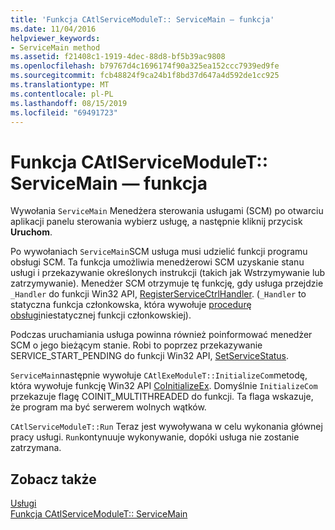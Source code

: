 ```yaml
---
title: 'Funkcja CAtlServiceModuleT:: ServiceMain — funkcja'
ms.date: 11/04/2016
helpviewer_keywords:
- ServiceMain method
ms.assetid: f21408c1-1919-4dec-88d8-bf5b39ac9808
ms.openlocfilehash: b79767d4c1696174f90a325ea152ccc7939ed9fe
ms.sourcegitcommit: fcb48824f9ca24b1f8bd37d647a4d592de1cc925
ms.translationtype: MT
ms.contentlocale: pl-PL
ms.lasthandoff: 08/15/2019
ms.locfileid: "69491723"
---
```

# <a name="catlservicemoduletservicemain-function"></a>Funkcja CAtlServiceModuleT:: ServiceMain — funkcja

Wywołania `ServiceMain` Menedżera sterowania usługami (SCM) po otwarciu aplikacji panelu sterowania wybierz usługę, a następnie kliknij przycisk **Uruchom**.

Po wywołaniach `ServiceMain`SCM usługa musi udzielić funkcji programu obsługi SCM. Ta funkcja umożliwia menedżerowi SCM uzyskanie stanu usługi i przekazywanie określonych instrukcji (takich jak Wstrzymywanie lub zatrzymywanie). Menedżer SCM otrzymuje tę funkcję, gdy usługa przejdzie `_Handler` do funkcji Win32 API, [RegisterServiceCtrlHandler](/windows/win32/api/winsvc/nf-winsvc-registerservicectrlhandlerw). (`_Handler` to statyczna funkcja członkowska, która wywołuje [procedurę obsługi](../atl/reference/catlservicemodulet-class.md#handler)niestatycznej funkcji członkowskiej).

Podczas uruchamiania usługa powinna również poinformować menedżer SCM o jego bieżącym stanie. Robi to poprzez przekazywanie SERVICE_START_PENDING do funkcji Win32 API, [SetServiceStatus](/windows/win32/api/winsvc/nf-winsvc-setservicestatus).

`ServiceMain`następnie wywołuje `CAtlExeModuleT::InitializeCom`metodę, która wywołuje funkcję Win32 API [CoInitializeEx](/windows/win32/api/combaseapi/nf-combaseapi-coinitializeex). Domyślnie `InitializeCom` przekazuje flagę COINIT_MULTITHREADED do funkcji. Ta flaga wskazuje, że program ma być serwerem wolnych wątków.

`CAtlServiceModuleT::Run` Teraz jest wywoływana w celu wykonania głównej pracy usługi. `Run`kontynuuje wykonywanie, dopóki usługa nie zostanie zatrzymana.

## <a name="see-also"></a>Zobacz także

[Usługi](../atl/atl-services.md)<br/>
[Funkcja CAtlServiceModuleT:: ServiceMain](../atl/reference/catlservicemodulet-class.md#servicemain)
